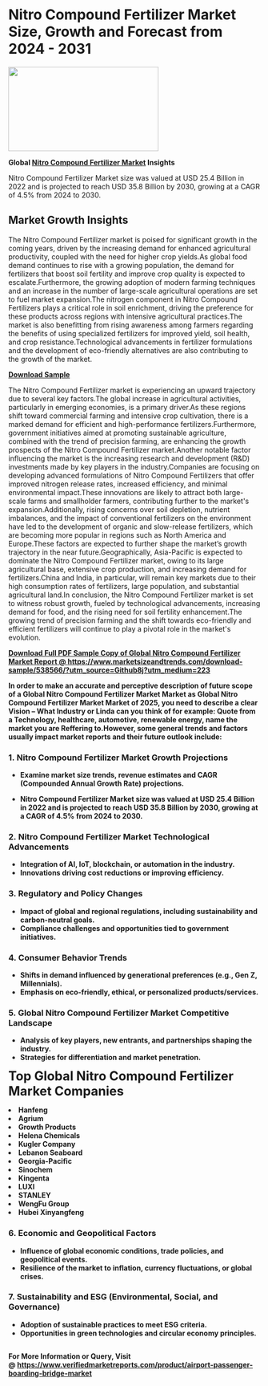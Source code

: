 <H1>Nitro Compound Fertilizer Market Size, Growth and Forecast from 2024 - 2031</H1><img class="aligncenter size-medium wp-image-584254" src="https://thirdeyenews.in/wp-content/uploads/2024/09/Global-Market-Research-300x168.jpeg" alt="" width="300" height="168" /><p><strong>Global&nbsp;<a href="https://www.marketsizeandtrends.com/download-sample/538566/?utm_source=Github8j?utm_medium=223">Nitro Compound Fertilizer Market</a> Insights</strong></p><p>Nitro Compound Fertilizer Market size was valued at USD 25.4 Billion in 2022 and is projected to reach USD 35.8 Billion by 2030, growing at a CAGR of 4.5% from 2024 to 2030.</p><p><h2>Market Growth Insights</h2> <p>The Nitro Compound Fertilizer market is poised for significant growth in the coming years, driven by the increasing demand for enhanced agricultural productivity, coupled with the need for higher crop yields.As global food demand continues to rise with a growing population, the demand for fertilizers that boost soil fertility and improve crop quality is expected to escalate.Furthermore, the growing adoption of modern farming techniques and an increase in the number of large-scale agricultural operations are set to fuel market expansion.The nitrogen component in Nitro Compound Fertilizers plays a critical role in soil enrichment, driving the preference for these products across regions with intensive agricultural practices.The market is also benefitting from rising awareness among farmers regarding the benefits of using specialized fertilizers for improved yield, soil health, and crop resistance.Technological advancements in fertilizer formulations and the development of eco-friendly alternatives are also contributing to the growth of the market.</p> <p><strong><a href="#">Download Sample</a></strong></p> <p>The Nitro Compound Fertilizer market is experiencing an upward trajectory due to several key factors.The global increase in agricultural activities, particularly in emerging economies, is a primary driver.As these regions shift toward commercial farming and intensive crop cultivation, there is a marked demand for efficient and high-performance fertilizers.Furthermore, government initiatives aimed at promoting sustainable agriculture, combined with the trend of precision farming, are enhancing the growth prospects of the Nitro Compound Fertilizer market.Another notable factor influencing the market is the increasing research and development (R&D) investments made by key players in the industry.Companies are focusing on developing advanced formulations of Nitro Compound Fertilizers that offer improved nitrogen release rates, increased efficiency, and minimal environmental impact.These innovations are likely to attract both large-scale farms and smallholder farmers, contributing further to the market's expansion.Additionally, rising concerns over soil depletion, nutrient imbalances, and the impact of conventional fertilizers on the environment have led to the development of organic and slow-release fertilizers, which are becoming more popular in regions such as North America and Europe.These factors are expected to further shape the market’s growth trajectory in the near future.Geographically, Asia-Pacific is expected to dominate the Nitro Compound Fertilizer market, owing to its large agricultural base, extensive crop production, and increasing demand for fertilizers.China and India, in particular, will remain key markets due to their high consumption rates of fertilizers, large population, and substantial agricultural land.In conclusion, the Nitro Compound Fertilizer market is set to witness robust growth, fueled by technological advancements, increasing demand for food, and the rising need for soil fertility enhancement.The growing trend of precision farming and the shift towards eco-friendly and efficient fertilizers will continue to play a pivotal role in the market's evolution.<p><strong><a href="#"></p><p><span class=""><strong>Download Full PDF Sample Copy of Global Nitro Compound Fertilizer Market Report</strong> @ <a href="https://www.marketsizeandtrends.com/download-sample/538566/?utm_source=Github8j?utm_medium=223" target="_blank">https://www.marketsizeandtrends.com/download-sample/538566/?utm_source=Github8j?utm_medium=223</a></span></p><p>In order to make an accurate and perceptive description of future scope of a Global&nbsp;Nitro Compound Fertilizer Market Market as Global&nbsp;Nitro Compound Fertilizer Market Market of 2025, you need to describe a clear Vision &ndash; What Industry or Linda can you think of for example: Quote from a Technology, healthcare, automotive, renewable energy, name the market you are Reffering to.However, some general trends and factors usually impact market reports and their future outlook include:</p><h3>1.&nbsp;<strong>Nitro Compound Fertilizer Market Growth Projections</strong></h3><ul><li>Examine market size trends, revenue estimates and CAGR (Compounded Annual Growth Rate) projections.</li><li><p>Nitro Compound Fertilizer Market size was valued at USD 25.4 Billion in 2022 and is projected to reach USD 35.8 Billion by 2030, growing at a CAGR of 4.5% from 2024 to 2030.</p></li></ul><h3>2.&nbsp;<strong>Nitro Compound Fertilizer Market Technological Advancements</strong></h3><ul><li>Integration of AI, IoT, blockchain, or automation in the industry.</li><li>Innovations driving cost reductions or improving efficiency.</li></ul><h3>3.&nbsp;<strong>Regulatory and Policy Changes</strong></h3><ul><li>Impact of global and regional regulations, including sustainability and carbon-neutral goals.</li><li>Compliance challenges and opportunities tied to government initiatives.</li></ul><h3>4.&nbsp;<strong>Consumer Behavior Trends</strong></h3><ul><li>Shifts in demand influenced by generational preferences (e.g., Gen Z, Millennials).</li><li>Emphasis on eco-friendly, ethical, or personalized products/services.</li></ul><h3>5.&nbsp;<strong>Global Nitro Compound Fertilizer Market Competitive Landscape</strong></h3><ul><li>Analysis of key players, new entrants, and partnerships shaping the industry.</li><li>Strategies for differentiation and market penetration.</li></ul><p data-pm-slice="1 1 []"><span style="color: inherit; font-family: inherit; font-size: 25px;">Top Global Nitro Compound Fertilizer Market Companies</span></p><div class="" data-test-id=""><p><li>Hanfeng</li><li> Agrium</li><li> Growth Products</li><li> Helena Chemicals</li><li> Kugler Company</li><li> Lebanon Seaboard</li><li> Georgia-Pacific</li><li> Sinochem</li><li> Kingenta</li><li> LUXI</li><li> STANLEY</li><li> WengFu Group</li><li> Hubei Xinyangfeng</li></p></div><h3>6.&nbsp;<strong>Economic and Geopolitical Factors</strong></h3><ul><li>Influence of global economic conditions, trade policies, and geopolitical events.</li><li>Resilience of the market to inflation, currency fluctuations, or global crises.</li></ul><h3>7.&nbsp;<strong>Sustainability and ESG (Environmental, Social, and Governance)</strong></h3><ul><li>Adoption of sustainable practices to meet ESG criteria.</li><li>Opportunities in green technologies and circular economy principles.</li></ul><h2><strong style="font-size: 14px;">For More Information or Query, Visit @&nbsp;</strong><a style="background-color: #ffffff; font-size: 14px;" href="https://www.marketsizeandtrends.com/report/nitro-compound-fertilizer-market/" target="_blank">https://www.verifiedmarketreports.com/product/airport-passenger-boarding-bridge-market</a></h2>
